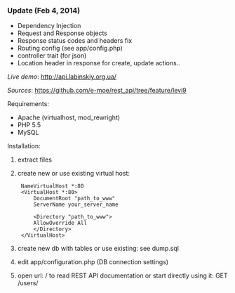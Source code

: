 ### Update (Feb 4, 2014) ###

* Dependency Injection
* Request and Response objects
* Response status codes and headers fix
* Routing config (see app/config.php)
* controller trait (for json)
* Location header in response for create, update actions..

*Live demo*: http://api.labinskiy.org.ua/

*Sources*: https://github.com/e-moe/rest_api/tree/feature/levi9

Requirements:

- Apache (virtualhost, mod_rewright)
- PHP 5.5
- MySQL

Installation:

1. extract files

2. create new or use existing virtual host:

        NameVirtualHost *:80
        <VirtualHost *:80>
            DocumentRoot "path_to_www"
            ServerName your_server_name

            <Directory "path_to_www">
            AllowOverride All
            </Directory>
        </VirtualHost>

3. create new db with tables or use existing:
see dump.sql

4. edit app/configuration.php (DB connection settings)

5. open url: / to read REST API documentation or start directly using it: GET /users/
